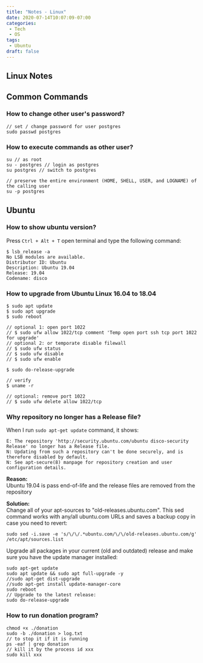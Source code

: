 ```yaml
---
title: "Notes - Linux"
date: 2020-07-14T10:07:09-07:00
categories:
 - Tech
 - OS
tags:
 - Ubuntu
draft: false
---
```


## Linux Notes

## Common Commands
### How to change other user's password?
```
// set / change password for user postgres
sudo passwd postgres
```
### How to execute commands as other user?
```
su // as root
su - postgres // login as postgres
su postgres // switch to postgres

// preserve the entire environment (HOME, SHELL, USER, and LOGNAME) of the calling user
su -p postgres 
```


## Ubuntu
### How to show ubuntu version?
Press `Ctrl + Alt + T` open terminal and type the following command:
```
$ lsb_release -a
No LSB modules are available.
Distributor ID: Ubuntu
Description: Ubuntu 19.04
Release: 19.04
Codename: disco
```

### How to upgrade from Ubuntu Linux 16.04 to 18.04
```
$ sudo apt update
$ sudo apt upgrade
$ sudo reboot

// optional 1: open port 1022
// $ sudo ufw allow 1022/tcp comment 'Temp open port ssh tcp port 1022 for upgrade'
// optional 2: or temporate disable filewall
// $ sudo ufw status
// $ sudo ufw disable
// $ sudo ufw enable

$ sudo do-release-upgrade

// verify
$ uname -r

// optional: remove port 1022
// $ sudo ufw delete allow 1022/tcp

```

### Why repository no longer has a Release file?
When I run `sudo apt-get update` command, it shows:
```
E: The repository 'http://security.ubuntu.com/ubuntu disco-security Release' no longer has a Release file.
N: Updating from such a repository can't be done securely, and is therefore disabled by default.
N: See apt-secure(8) manpage for repository creation and user configuration details.
```
**Reason:**<br>
Ubuntu 19.04 is pass end-of-life and the release files are removed from the repository

**Solution:**<br>
Change all of your apt-sources to "old-releases.ubuntu.com". 
This sed command works with any/all ubuntu.com URLs and saves a backup copy in case you need to revert:
```
sudo sed -i.save -e 's/\/\/.*ubuntu.com/\/\/old-releases.ubuntu.com/g' /etc/apt/sources.list
```
Upgrade all packages in your current (old and outdated) release and 
make sure you have the update manager installed:
```
sudo apt-get update
sudo apt update && sudo apt full-upgrade -y
//sudo apt-get dist-upgrade
//sudo apt-get install update-manager-core
sudo reboot
// Upgrade to the latest release:
sudo do-release-upgrade
```

### How to run donation program?
```
chmod +x ./donation
sudo -b ./donation > log.txt
// to stop it if it is running
ps -eaf | grep donation
// kill it by the process id xxx
sudo kill xxx
```  
